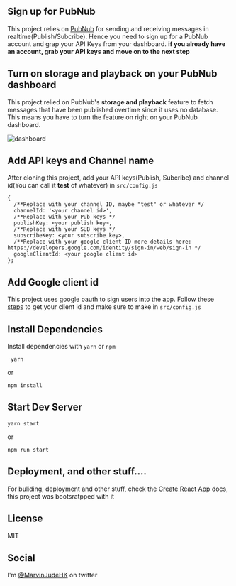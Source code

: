 
## Sign up for PubNub 
This project relies on [PubNub](www.pubnub.com) for sending and receiving messages in realtime(Publish/Subcribe).
Hence you need to sign up for a PubNub account and grap your API Keys from your dashboard. 
**if you already have an account, grab your API keys and move on to the next step**

## Turn on storage and playback on your PubNub dashboard
This project relied on PubNub's **storage and playback** feature to fetch messages that have been published overtime since it uses no database. This means you have to turn the feature on right on your PubNub dashboard.

![dashboard](https://raw.githubusercontent.com/marvinjude/whatsapp-group/master/dashboard.PNG)

## Add API keys and Channel name
After cloning this project, add your API keys(Publish, Subcribe) and channel id(You can call it **test** of whatever) in
`src/config.js`

```
{
  /**Replace with your channel ID, maybe "test" or whatever */
  channelId: '<your channel id>',
  /**Replace with your Pub keys */
  publishKey: <your publish key>,
  /**Replace with your SUB keys */
  subscribeKey: <your subscribe key>,
  /**Replace with your google client ID more details here: https://developers.google.com/identity/sign-in/web/sign-in */
  googleClientId: <your google client id>
};

```

## Add Google client id
This project uses google oauth to sign users into the app. Follow these [steps](www.https://developers.google.com/identity/sign-in/web/sign-in) to get your client id and make sure to make in `src/config.js`


## Install Dependencies
Install dependencies with `yarn` or `npm`

```
 yarn
```
or 
```
npm install 
```

## Start Dev Server

```
yarn start
``` 

or

```
npm run start
```

## Deployment, and other stuff.... 
For buliding, deployment and other stuff, check the [Create React App](https://github.com/facebook/create-react-app) docs, this project
was bootsratpped with it

## License
MIT

## Social

I'm [@MarvinJudeHK](https://www.twitter.com/MarvinJudeHK) on twitter
